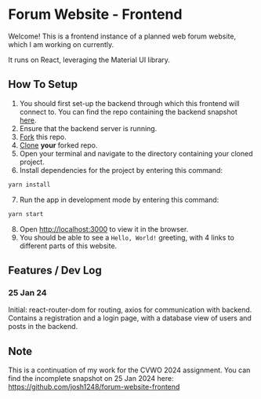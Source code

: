 # Forum Website - Frontend

Welcome! This is a frontend instance of a planned web forum website, which I am working on currently.

It runs on React, leveraging the Material UI library.

## How To Setup

1. You should first set-up the backend through which this frontend will connect to. You can find the repo containing the backend snapshot [here](https://github.com/josh1248/cvwo-assignment-24-backend).
2. Ensure that the backend server is running.
3. [Fork](https://docs.github.com/en/get-started/quickstart/fork-a-repo#forking-a-repository) this repo.
4. [Clone](https://docs.github.com/en/get-started/quickstart/fork-a-repo#cloning-your-forked-repository) **your** forked repo.
5. Open your terminal and navigate to the directory containing your cloned project.
6. Install dependencies for the project by entering this command:

```bash
yarn install
```

7. Run the app in development mode by entering this command:

```bash
yarn start
```

8. Open [http://localhost:3000](http://localhost:3000) to view it in the browser.
9. You should be able to see a `Hello, World!` greeting, with 4 links to different parts of this website.

## Features / Dev Log

### 25 Jan 24
Initial: react-router-dom for routing, axios for communication with backend. Contains a registration and a login page, with a database view of users and posts in the backend.

## Note
This is a continuation of my work for the CVWO 2024 assignment. You can find the incomplete snapshot on 25 Jan 2024 here: https://github.com/josh1248/forum-website-frontend